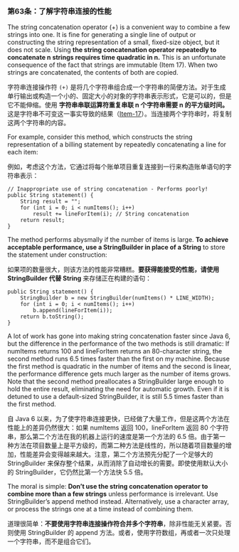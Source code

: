 
### 第63条：了解字符串连接的性能

The string concatenation operator (+) is a convenient way to combine a few strings into one. It is fine for generating a single line of output or constructing the string representation of a small, fixed-size object, but it does not scale. Using **the string concatenation operator repeatedly to concatenate n strings requires time quadratic in n.** This is an unfortunate consequence of the fact that strings are immutable (Item 17). When two strings are concatenated, the contents of both are copied.

字符串连接操作符 `(+)` 是将几个字符串组合成一个字符串的简便方法。对于生成单行输出或构造一个小的、固定大小的对象的字符串表示形式，它是可以的，但是它不能伸缩。使用 **字符串串联运算符重复串联 n 个字符串需要 n 的平方级时间。** 这是字符串不可变这一事实导致的结果（[Item-17](https://github.com/clxering/Effective-Java-3rd-edition-Chinese-English-bilingual/blob/master/Chapter-4/Chapter-4-Item-17-Minimize-mutability.md)）。当连接两个字符串时，将复制这两个字符串的内容。

For example, consider this method, which constructs the string representation of a billing statement by repeatedly concatenating a line for each item:

例如，考虑这个方法，它通过将每个账单项目重复连接到一行来构造账单语句的字符串表示：

```
// Inappropriate use of string concatenation - Performs poorly!
public String statement() {
    String result = "";
    for (int i = 0; i < numItems(); i++)
        result += lineForItem(i); // String concatenation
    return result;
}
```

The method performs abysmally if the number of items is large. **To achieve acceptable performance, use a StringBuilder in place of a String** to store the statement under construction:

如果项的数量很大，则该方法的性能非常糟糕。**要获得能接受的性能，请使用 StringBuilder 代替 String** 来存储正在构建的语句：

```
public String statement() {
    StringBuilder b = new StringBuilder(numItems() * LINE_WIDTH);
    for (int i = 0; i < numItems(); i++)
        b.append(lineForItem(i));
    return b.toString();
}
```

A lot of work has gone into making string concatenation faster since Java 6, but the difference in the performance of the two methods is still dramatic: If numItems returns 100 and lineForItem returns an 80-character string, the second method runs 6.5 times faster than the first on my machine. Because the first method is quadratic in the number of items and the second is linear, the performance difference gets much larger as the number of items grows. Note that the second method preallocates a StringBuilder large enough to hold the entire result, eliminating the need for automatic growth. Even if it is detuned to use a default-sized StringBuilder, it is still 5.5 times faster than the first method.

自 Java 6 以来，为了使字符串连接更快，已经做了大量工作，但是这两个方法在性能上的差异仍然很大：如果 numItems 返回 100，lineForItem 返回 80 个字符串，那么第二个方法在我的机器上运行的速度是第一个方法的 6.5 倍。由于第一种方法在项目数量上是平方级的，而第二种方法是线性的，所以随着项目数量的增加，性能差异会变得越来越大。注意，第二个方法预先分配了一个足够大的 StringBuilder 来保存整个结果，从而消除了自动增长的需要。即使使用默认大小的 StringBuilder，它仍然比第一个方法快 5.5 倍。

The moral is simple: **Don’t use the string concatenation operator to combine more than a few strings** unless performance is irrelevant. Use StringBuilder’s append method instead. Alternatively, use a character array, or process the strings one at a time instead of combining them.

道理很简单：**不要使用字符串连接操作符合并多个字符串**，除非性能无关紧要。否则使用 StringBuilder 的 append 方法。或者，使用字符数组，再或者一次只处理一个字符串，而不是组合它们。
